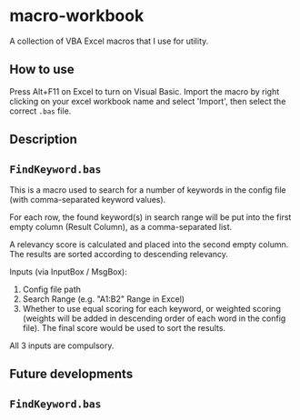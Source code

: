 # macro-workbook
A collection of VBA Excel macros that I use for utility.

## How to use
Press Alt+F11 on Excel to turn on Visual Basic. Import the macro by right clicking on your excel workbook name and select 'Import', then select the correct ```.bas``` file.

## Description
```FindKeyword.bas```
---------------------
This is a macro used to search for a number of keywords in the config file (with comma-separated keyword values).

For each row, the found keyword(s) in search range will be put into the first empty column (Result Column), as a comma-separated list.

A relevancy score is calculated and placed into the second empty column. The results are sorted according to descending relevancy.

Inputs (via InputBox / MsgBox):
1. Config file path
2. Search Range (e.g. "A1:B2" Range in Excel)
3. Whether to use equal scoring for each keyword, or weighted scoring (weights will be added in descending order of each word in the config file). The final score would be used to sort the results.

All 3 inputs are compulsory.

## Future developments
```FindKeyword.bas```
---------------------


